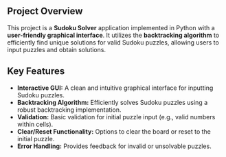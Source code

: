 ## Project Overview

This project is a **Sudoku Solver** application implemented in Python with a **user-friendly graphical interface**. It utilizes the **backtracking algorithm** to efficiently find unique solutions for valid Sudoku puzzles, allowing users to input puzzles and obtain solutions.

## Key Features

* **Interactive GUI:** A clean and intuitive graphical interface for inputting Sudoku puzzles.
* **Backtracking Algorithm:** Efficiently solves Sudoku puzzles using a robust backtracking implementation.
* **Validation:** Basic validation for initial puzzle input (e.g., valid numbers within cells).
* **Clear/Reset Functionality:** Options to clear the board or reset to the initial puzzle.
* **Error Handling:** Provides feedback for invalid or unsolvable puzzles.
